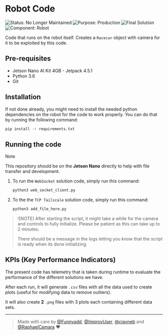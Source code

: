 # Robot Code

![Status: No Longer Maintained](https://img.shields.io/badge/status-no--longer--maintained-red?style=for-the-badge)
![Purpose: Production](https://img.shields.io/badge/purpose-production-blue?style=for-the-badge)
![Final Solution](https://img.shields.io/badge/final--solution-YES-success?style=for-the-badge)
![Component: Robot](https://img.shields.io/badge/component-robot-blue?style=for-the-badge)

Code that runs on the robot itself. Creates a `Racecar` object with camera for it to be exploited by this code.

## Pre-requisites

- Jetson Nano AI Kit 4GB - Jetpack 4.5.1
- Python 3.6
- Git

## Installation

If not done already, you might need to install the needed python dependencies on the robot for the code to work properly. You can do that by running the following command:

```bash
pip install -r requirements.txt
```

## Running the code

> [!NOTE]
> This repository should be on the **Jetson Nano** directly to help with file transfer and development.

1. To run the `WebSocket` solution code, simply run this command:
    ```bash
    python3 web_socket_client.py
    ```

2. To the the `TCP Tailscale` solution code, simply run this command:
    ```bash
    python3 add_file_here.py
    ```

> ![NOTE]
> After starting the script, it might take a while for the camera and controls to fully initialize. Please be patient as this can take up to 2 minutes.
>
> There should be a message in the logs letting you know that the script is ready when its done initializing.

## KPIs (Key Performance Indicators)

The present code has telemetry that is taken during runtime to evaluate the performance of the different solutions we have.

After each run, it will generate `.csv` files with all the data used to create plots (useful for modifying data to remove outliers). 

It will also create **2** `.png` files with 3 plots each containing different data sets.

---

> Made with care by [@Funnyadd](https://github.com/Funnyadd), [@ImprovUser](https://github.com/ImprovUser), [@cjayneb](https://github.com/cjayneb) and [@RaphaelCamara](https://github.com/RaphaelCamara) ❤️
